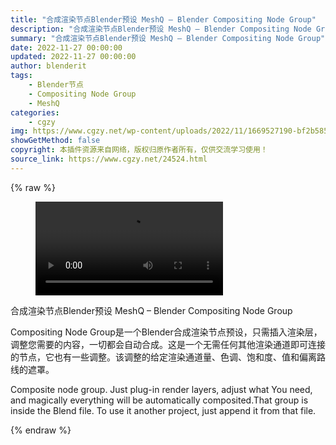 ```yaml
---
title: "合成渲染节点Blender预设 MeshQ – Blender Compositing Node Group"
description: "合成渲染节点Blender预设 MeshQ – Blender Compositing Node Group"
summary: "合成渲染节点Blender预设 MeshQ – Blender Compositing Node Group"
date: 2022-11-27 00:00:00
updated: 2022-11-27 00:00:00
author: blenderit
tags: 
    - Blender节点
    - Compositing Node Group
    - MeshQ
categories:
    - cgzy
img: https://www.cgzy.net/wp-content/uploads/2022/11/1669527190-bf2b585aaeb7a04.jpg
showGetMethod: false
copyright: 本插件资源来自网络，版权归原作者所有，仅供交流学习使用！
source_link: https://www.cgzy.net/24524.html
---
```


{% raw %}
<figure class="wp-block-video aligncenter"><video controls src="https://cloud.video.taobao.com/play/u/717183932/p/1/e/6/t/1/387856876300.mp4"></video></figure><div class="wp-block-pandastudio-title"><div class="title_style_01"><p>合成渲染节点Blender预设 MeshQ – Blender Compositing Node Group</p></div></div><p class="is-style-text-indent-2em">Compositing Node Group是一个Blender合成渲染节点预设，只需插入渲染层，调整您需要的内容，一切都会自动合成。这是一个无需任何其他渲染通道即可连接的节点，它也有一些调整。该调整的给定渲染通道量、色调、饱和度、值和偏离路线的遮罩。</p><p>Composite node group. Just plug-in render layers, adjust what You need, and magically everything will be automatically composited.That group is inside the Blend file. To use it another project, just append it from that file.</p>
<div style="display: none">cgzy</div>
{% endraw %}